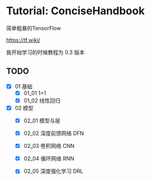 # Tutorial: ConciseHandbook

简单粗暴的TensorFlow

https://tf.wiki/

我开始学习的时候教程为 0.3 版本

## TODO

- [x] 01 基础
  - [x] 01_01 1+1
  - [x] 01_02 线性回归
- [x] 02 模型
  - [x] 02_01 模型与层
  - [x] 02_02 深度前馈网络 DFN
  - [x] 02_03 卷积网络 CNN
  - [x] 02_04 循环网络 RNN
  - [x] 02_05 深度强化学习 DRL

